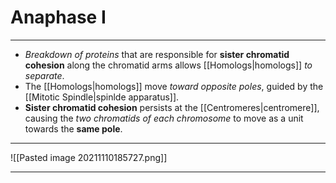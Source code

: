 # Anaphase I
---
- *Breakdown of proteins* that are responsible for **sister chromatid cohesion** along the chromatid arms allows [[Homologs|homologs]] *to separate*.
- The [[Homologs|homologs]] move *toward opposite poles*, guided by the [[Mitotic Spindle|spinlde apparatus]].
- **Sister chromatid cohesion** persists at the [[Centromeres|centromere]], causing the *two chromatids of each chromosome* to move as a unit towards the **same pole**.

---
![[Pasted image 20211110185727.png]]

---